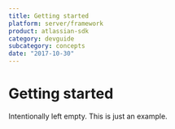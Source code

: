 ```yaml
---
title: Getting started
platform: server/framework
product: atlassian-sdk
category: devguide
subcategory: concepts
date: "2017-10-30"
---
```

# Getting started

Intentionally left empty. This is just an example.

